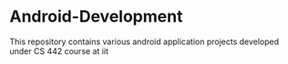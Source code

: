 # Android-Development
This repository contains various android application projects developed under CS 442 course at iit
